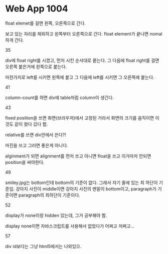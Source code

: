 # Web App 1004

float elemet를 걸면 왼쪽, 오른쪽으로 간다.

보고 있는 자리를 제외하고 왼쪽부터 오른쪽으로 간다. float element가 끝나면 nomal 하게 간다. 

35

div에 float right를 시켰고, 먼저 시킨 순서대로 뭍는다. 그 다음에 float right를 걸면 오른쪽 붙은거에 왼쪽으로 붙는다.

마찬가지로 left를 시키면 왼쪽에 붙고 그 다음에 left를 시키면 그 오른쪽에 붙는다.

41

column-count를 하면 div에 table처럼 column이 생긴다. 

43

fixed position을 쓰면 화면(브라우저)에서 고정된 거라서 화면의 크기를 움직이면 이것도 같이 왔다 갔다 함.

relative를 쓰면 div안에서 쓴다?!

마진을 쓰고 그러면 좋은게 아니다.

alginment가 되면 alignment를 먼저 쓰고 아니면 float을 쓰고 이거마저 안되면 position을 써야한다.

49

smiley.jpg는 bottom인데 bottom의 기준이 없다. 그래서 자기 줄에 있는 최 하단이 기준임. 강아지 사진이 middle이면 강아지 사진의 맨밑이 bottom이고, paragraph가 기준이면 paragraph의 최하단이 기준이다.

52

display가 none이랑 hidden 있는데, 그거 공부해야 함.

display none이면 자바스크립트를 사용해서 없었다가 어쩌고 저쩌고...

57

div id보다는 그냥 html5에서는 나와있으.